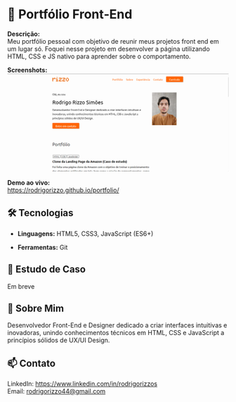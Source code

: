 # 🚀 Portfólio Front‑End
**Descrição:**  
Meu portfólio pessoal com objetivo de reunir meus projetos front end em um lugar só. Foquei nesse projeto em desenvolver a página utilizando HTML, CSS e JS nativo para aprender sobre o comportamento.

**Screenshots:**  
![Print1](.\src\readme_image01.png)  

**Demo ao vivo:**   
https://rodrigorizzo.github.io/portfolio/ 

## 🛠 Tecnologias  
- **Linguagens:** HTML5, CSS3, JavaScript (ES6+)  
<!-- - **Frameworks/Libraries:** Nenhum -->
 - **Ferramentas:** Git 

## 📖 Estudo de Caso  
Em breve

## 👤 Sobre Mim  
Desenvolvedor Front-End e Designer dedicado a criar interfaces intuitivas e inovadoras, unindo conhecimentos técnicos em HTML, CSS e JavaScript a princípios sólidos de UX/UI Design.


## 📫 Contato  

LinkedIn: https://www.linkedin.com/in/rodrigorizzos  
Email: rodrigorizzo44@gmail.com



